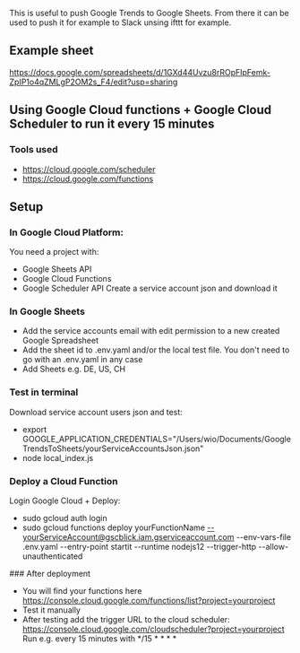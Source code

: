 This is useful to push Google Trends to Google Sheets. From there it can be used to push it for example to Slack unsing ifttt for example. 

## Example sheet
https://docs.google.com/spreadsheets/d/1GXd44Uvzu8rROpFIpFemk-ZpIP1o4qZMLgP2OM2s_F4/edit?usp=sharing

## Using Google Cloud functions + Google Cloud Scheduler to run it every 15 minutes 
### Tools used
- https://cloud.google.com/scheduler
- https://cloud.google.com/functions

## Setup
### In Google Cloud Platform:
You need a project with:
- Google Sheets API
- Google Cloud Functions 
- Google Scheduler API
Create a service account json and download it 

### In Google Sheets 
- Add the service accounts email with edit permission to a new created Google Spreadsheet 
- Add the sheet id to .env.yaml and/or the local test file. You don't need to go with an .env.yaml in any case
- Add Sheets e.g. DE, US, CH 

### Test in terminal
Download service account users json and test: 
- export GOOGLE_APPLICATION_CREDENTIALS="/Users/wio/Documents/GoogleTrendsToSheets/yourServiceAccountsJson.json"
- node local_index.js

### Deploy a Cloud Function
Login Google Cloud + Deploy:
- sudo gcloud auth login
- sudo gcloud functions deploy yourFunctionName --yourServiceAccount@gscblick.iam.gserviceaccount.com --env-vars-file .env.yaml --entry-point startit --runtime nodejs12 --trigger-http --allow-unauthenticated

### After deployment
- You will find your functions here https://console.cloud.google.com/functions/list?project=yourproject
- Test it manually 
- After testing add the trigger URL to the cloud scheduler:
https://console.cloud.google.com/cloudscheduler?project=yourproject
Run e.g. every 15 minutes with */15 * * * *

